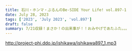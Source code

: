 ```yaml
---
title: 石川・ホンマ・ぶるんのBe-SIDE Your Life! vol.897-1
date: July 28, 2023
tags: ['2023', 'July 2023', 'vol.897']
draft: false
summary: 7/21収録！まさか！の出来事が！！おみやげであたふた。。。
---
```


http://project-phi.ddo.jp/ishikawa/ishikawa897_1.mp3